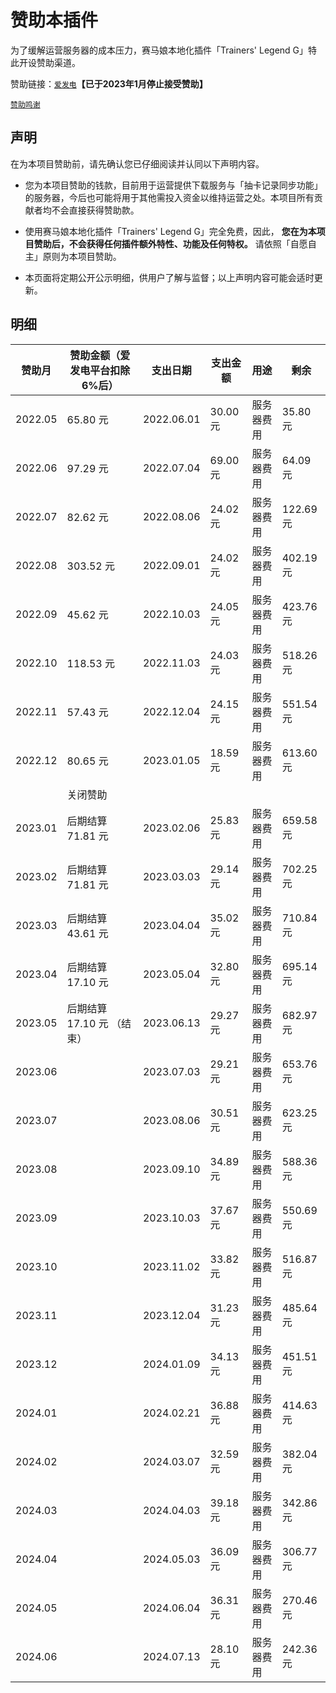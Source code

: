 # 赞助本插件

为了缓解运营服务器的成本压力，赛马娘本地化插件「Trainers' Legend G」特此开设赞助渠道。

赞助链接：[`爱发电`](https://afdian.net/@Trainers-Legend-G)**【已于2023年1月停止接受赞助】**

[`赞助鸣谢`](https://afdian.net/@Trainers-Legend-G?tab=feed)

## 声明

在为本项目赞助前，请先确认您已仔细阅读并认同以下声明内容。

- 您为本项目赞助的钱款，目前用于运营提供下载服务与「抽卡记录同步功能」的服务器，今后也可能将用于其他需投入资金以维持运营之处。本项目所有贡献者均不会直接获得赞助款。

- 使用赛马娘本地化插件「Trainers' Legend G」完全免费，因此， **您在为本项目赞助后，不会获得任何插件额外特性、功能及任何特权。** 请依照「自愿自主」原则为本项目赞助。

- 本页面将定期公开公示明细，供用户了解与监督；以上声明内容可能会适时更新。

## 明细

| 赞助月 | 赞助金额（爱发电平台扣除6%后） | 支出日期 | 支出金额     | 用途  | 剩余 |
| ---- | ---------------------------- | ------- | ---- | ---- | ---- |
| 2022.05 | 65.80 元 | 2022.06.01 | 30.00 元 | 服务器费用 | 35.80 元 |
| 2022.06 | 97.29 元 | 2022.07.04 | 69.00 元 | 服务器费用 | 64.09 元 |
| 2022.07 | 82.62 元 | 2022.08.06 | 24.02 元 | 服务器费用 | 122.69 元 |
| 2022.08 | 303.52 元 | 2022.09.01 | 24.02 元 | 服务器费用 | 402.19 元 |
| 2022.09 | 45.62 元 | 2022.10.03 | 24.05 元 | 服务器费用 | 423.76 元 |
| 2022.10 | 118.53 元 | 2022.11.03 | 24.03 元 | 服务器费用 | 518.26 元 |
| 2022.11 | 57.43 元 | 2022.12.04 | 24.15 元 | 服务器费用 | 551.54 元 |
| 2022.12 | 80.65 元 | 2023.01.05 | 18.59 元 | 服务器费用 | 613.60 元 |
|  | 关闭赞助                       |  |  |  |  |
| 2023.01 | 后期结算71.81 元 | 2023.02.06 | 25.83 元 | 服务器费用 | 659.58 元 |
| 2023.02 | 后期结算71.81 元 | 2023.03.03 | 29.14 元 | 服务器费用 | 702.25 元 |
| 2023.03 | 后期结算43.61 元 | 2023.04.04 | 35.02 元 | 服务器费用 | 710.84 元 |
| 2023.04 | 后期结算17.10 元 | 2023.05.04 | 32.80 元 | 服务器费用 | 695.14 元 |
| 2023.05 | 后期结算17.10 元 （结束） | 2023.06.13 | 29.27 元 | 服务器费用 | 682.97 元 |
| 2023.06 |  | 2023.07.03 | 29.21 元 | 服务器费用 | 653.76 元 |
| 2023.07 |  | 2023.08.06 | 30.51 元 | 服务器费用 | 623.25 元 |
| 2023.08 |  | 2023.09.10 | 34.89 元 | 服务器费用 | 588.36 元 |
| 2023.09 |  | 2023.10.03 | 37.67 元 | 服务器费用 | 550.69 元 |
| 2023.10 |  | 2023.11.02 | 33.82 元 | 服务器费用 | 516.87 元 |
| 2023.11 |  | 2023.12.04 | 31.23 元 | 服务器费用 | 485.64 元 |
| 2023.12 |  | 2024.01.09 | 34.13 元 | 服务器费用 | 451.51 元 |
| 2024.01 |  | 2024.02.21 | 36.88 元 | 服务器费用 | 414.63 元 |
| 2024.02 |  | 2024.03.07 | 32.59 元 | 服务器费用 | 382.04 元 |
| 2024.03 |  | 2024.04.03 | 39.18 元 | 服务器费用 | 342.86 元 |
| 2024.04 |  | 2024.05.03 | 36.09 元 | 服务器费用 | 306.77 元 |
| 2024.05 |  | 2024.06.04 | 36.31 元 | 服务器费用 | 270.46 元 |
| 2024.06 |  | 2024.07.13 | 28.10 元 | 服务器费用 | 242.36 元 |
